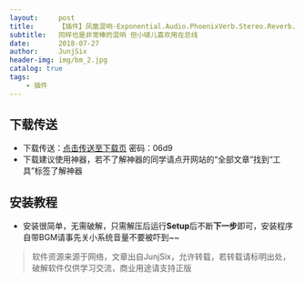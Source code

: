 ```yaml
---
layout:     post
title:      【插件】凤凰混响-Exponential.Audio.PhoenixVerb.Stereo.Reverb.v2.1.3 下载 & 安装教程
subtitle:   同样也是非常棒的混响 但小啵儿喜欢用在总线
date:       2018-07-27
author:     JunjSix
header-img: img/bm_2.jpg
catalog: true
tags:
    - 插件
---
```

## 下载传送
- 下载传送：[点击传送至下载页][1]  密码：06d9
- 下载建议使用神器，若不了解神器的同学请点开网站的“全部文章”找到“工具”标签了解神器

## 安装教程
- 安装很简单，无需破解，只需解压后运行**Setup**后不断**下一步**即可，安装程序自带BGM请事先关小系统音量不要被吓到~~

> 软件资源来源于网络，文章出自JunjSix，允许转载，若转载请标明出处，破解软件仅供学习交流，商业用途请支持正版


  [1]: https://pan.baidu.com/s/1yZRUPgT52TvUYOm6-CguYg
